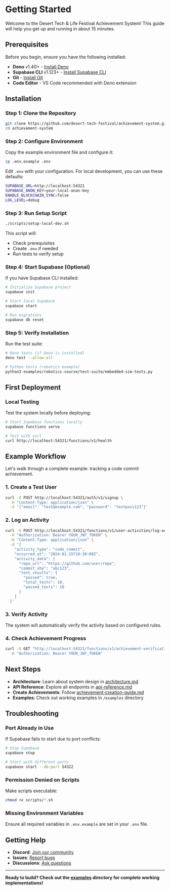# Getting Started

Welcome to the Desert Tech & Life Festival Achievement System! This guide will help you get up and running in about 15 minutes.

## Prerequisites

Before you begin, ensure you have the following installed:

- **Deno** v1.40+ - [Install Deno](https://deno.land/)
- **Supabase CLI** v1.123+ - [Install Supabase CLI](https://supabase.com/docs/guides/cli)
- **Git** - [Install Git](https://git-scm.com/)
- **Code Editor** - VS Code recommended with Deno extension

## Installation

### Step 1: Clone the Repository

```bash
git clone https://github.com/desert-tech-festival/achievement-system.git
cd achievement-system
```

### Step 2: Configure Environment

Copy the example environment file and configure it:

```bash
cp .env.example .env
```

Edit `.env` with your configuration. For local development, you can use these defaults:

```bash
SUPABASE_URL=http://localhost:54321
SUPABASE_ANON_KEY=your-local-anon-key
ENABLE_BLOCKCHAIN_SYNC=false
LOG_LEVEL=debug
```

### Step 3: Run Setup Script

```bash
./scripts/setup-local-dev.sh
```

This script will:
- Check prerequisites
- Create `.env` if needed
- Run tests to verify setup

### Step 4: Start Supabase (Optional)

If you have Supabase CLI installed:

```bash
# Initialize Supabase project
supabase init

# Start local Supabase
supabase start

# Run migrations
supabase db reset
```

### Step 5: Verify Installation

Run the test suite:

```bash
# Deno tests (if Deno is installed)
deno test --allow-all

# Python tests (robotics example)
python3 examples/robotics-course/test-suite/embedded-sim-tests.py
```

## First Deployment

### Local Testing

Test the system locally before deploying:

```bash
# Start Supabase functions locally
supabase functions serve

# Test with curl
curl http://localhost:54321/functions/v1/health
```

## Example Workflow

Let's walk through a complete example: tracking a code commit achievement.

### 1. Create a Test User

```bash
curl -X POST http://localhost:54321/auth/v1/signup \
  -H "Content-Type: application/json" \
  -d '{"email": "test@example.com", "password": "testpass123"}'
```

### 2. Log an Activity

```bash
curl -X POST http://localhost:54321/functions/v1/user-activities/log-activity \
  -H "Authorization: Bearer YOUR_JWT_TOKEN" \
  -H "Content-Type: application/json" \
  -d '{
    "activity_type": "code_commit",
    "occurred_at": "2024-01-15T10:30:00Z",
    "activity_data": {
      "repo_url": "https://github.com/user/repo",
      "commit_sha": "abc123",
      "test_results": {
        "passed": true,
        "total_tests": 10,
        "passed_tests": 10
      }
    }
  }'
```

### 3. Verify Activity

The system will automatically verify the activity based on configured rules.

### 4. Check Achievement Progress

```bash
curl -X GET "http://localhost:54321/functions/v1/achievement-verification/check-eligibility?user_id=USER_ID&achievement_id=ACHIEVEMENT_ID" \
  -H "Authorization: Bearer YOUR_JWT_TOKEN"
```

## Next Steps

- **Architecture**: Learn about system design in [architecture.md](./architecture.md)
- **API Reference**: Explore all endpoints in [api-reference.md](./api-reference.md)
- **Create Achievements**: Follow [achievement-creation-guide.md](./achievement-creation-guide.md)
- **Examples**: Check out working examples in `/examples` directory

## Troubleshooting

### Port Already in Use

If Supabase fails to start due to port conflicts:

```bash
# Stop Supabase
supabase stop

# Start with different ports
supabase start --db-port 54322
```

### Permission Denied on Scripts

Make scripts executable:

```bash
chmod +x scripts/*.sh
```

### Missing Environment Variables

Ensure all required variables in `.env.example` are set in your `.env` file.

## Getting Help

- **Discord**: [Join our community](https://discord.gg/desert-tech)
- **Issues**: [Report bugs](https://github.com/desert-tech-festival/achievement-system/issues)
- **Discussions**: [Ask questions](https://github.com/desert-tech-festival/achievement-system/discussions)

---

**Ready to build? Check out the [examples](../examples/) directory for complete working implementations!**
